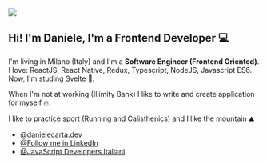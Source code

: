 <img src="https://danielecarta.dev/img/me.png" />

<h2>Hi! I'm Daniele, I'm a Frontend Developer 💻</h2>

I'm living in Milano (Italy) and I'm a <strong>Software Engineer (Frontend Oriented)</strong>.<br />
I love: ReactJS, React Native, Redux, Typescript, NodeJS, Javascript ES6. Now, I'm studing Svelte 🚀.

When I'm not at working (Illimity Bank) I like to write and create application for myself 🔥.

I like to practice sport (Running and Calisthenics) and I like the mountain ⛰️

- <a target="_blank" href="https://danielecarta.dev/">@danielecarta.dev</a>
- <a target="_blank" href="https://www.linkedin.com/in/daniele-carta-lugano/">@Follow me in LinkedIn</a>
- <a target="_blank" href="https://www.linkedin.com/groups/8959815/">@JavaScript Developers Italiani</a>

